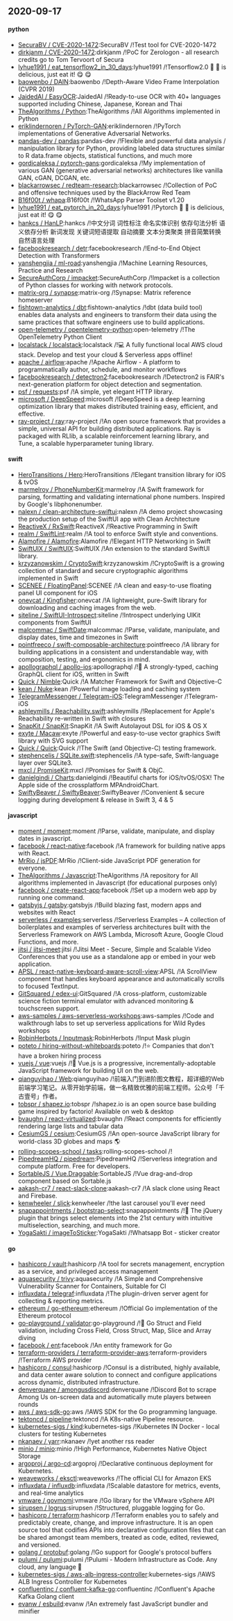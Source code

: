 ## 2020-09-17

#### python
* [SecuraBV / CVE-2020-1472](https://github.com/SecuraBV/CVE-2020-1472):SecuraBV /!Test tool for CVE-2020-1472
* [dirkjanm / CVE-2020-1472](https://github.com/dirkjanm/CVE-2020-1472):dirkjanm /!PoC for Zerologon - all research credits go to Tom Tervoort of Secura
* [lyhue1991 / eat_tensorflow2_in_30_days](https://github.com/lyhue1991/eat_tensorflow2_in_30_days):lyhue1991 /!Tensorflow2.0
🍎
🍊
is delicious, just eat it!
😋
😋
* [baowenbo / DAIN](https://github.com/baowenbo/DAIN):baowenbo /!Depth-Aware Video Frame Interpolation (CVPR 2019)
* [JaidedAI / EasyOCR](https://github.com/JaidedAI/EasyOCR):JaidedAI /!Ready-to-use OCR with 40+ languages supported including Chinese, Japanese, Korean and Thai
* [TheAlgorithms / Python](https://github.com/TheAlgorithms/Python):TheAlgorithms /!All Algorithms implemented in Python
* [eriklindernoren / PyTorch-GAN](https://github.com/eriklindernoren/PyTorch-GAN):eriklindernoren /!PyTorch implementations of Generative Adversarial Networks.
* [pandas-dev / pandas](https://github.com/pandas-dev/pandas):pandas-dev /!Flexible and powerful data analysis / manipulation library for Python, providing labeled data structures similar to R data.frame objects, statistical functions, and much more
* [gordicaleksa / pytorch-gans](https://github.com/gordicaleksa/pytorch-gans):gordicaleksa /!My implementation of various GAN (generative adversarial networks) architectures like vanilla GAN, cGAN, DCGAN, etc.
* [blackarrowsec / redteam-research](https://github.com/blackarrowsec/redteam-research):blackarrowsec /!Collection of PoC and offensive techniques used by the BlackArrow Red Team
* [B16f00t / whapa](https://github.com/B16f00t/whapa):B16f00t /!WhatsApp Parser Toolset v1.20
* [lyhue1991 / eat_pytorch_in_20_days](https://github.com/lyhue1991/eat_pytorch_in_20_days):lyhue1991 /!Pytorch
🍊
🍉
is delicious, just eat it!
😋
😋
* [hankcs / HanLP](https://github.com/hankcs/HanLP):hankcs /!中文分词 词性标注 命名实体识别 依存句法分析 语义依存分析 新词发现 关键词短语提取 自动摘要 文本分类聚类 拼音简繁转换 自然语言处理
* [facebookresearch / detr](https://github.com/facebookresearch/detr):facebookresearch /!End-to-End Object Detection with Transformers
* [yanshengjia / ml-road](https://github.com/yanshengjia/ml-road):yanshengjia /!Machine Learning Resources, Practice and Research
* [SecureAuthCorp / impacket](https://github.com/SecureAuthCorp/impacket):SecureAuthCorp /!Impacket is a collection of Python classes for working with network protocols.
* [matrix-org / synapse](https://github.com/matrix-org/synapse):matrix-org /!Synapse: Matrix reference homeserver
* [fishtown-analytics / dbt](https://github.com/fishtown-analytics/dbt):fishtown-analytics /!dbt (data build tool) enables data analysts and engineers to transform their data using the same practices that software engineers use to build applications.
* [open-telemetry / opentelemetry-python](https://github.com/open-telemetry/opentelemetry-python):open-telemetry /!The OpenTelemetry Python Client
* [localstack / localstack](https://github.com/localstack/localstack):localstack /!💻
A fully functional local AWS cloud stack. Develop and test your cloud & Serverless apps offline!
* [apache / airflow](https://github.com/apache/airflow):apache /!Apache Airflow - A platform to programmatically author, schedule, and monitor workflows
* [facebookresearch / detectron2](https://github.com/facebookresearch/detectron2):facebookresearch /!Detectron2 is FAIR's next-generation platform for object detection and segmentation.
* [psf / requests](https://github.com/psf/requests):psf /!A simple, yet elegant HTTP library.
* [microsoft / DeepSpeed](https://github.com/microsoft/DeepSpeed):microsoft /!DeepSpeed is a deep learning optimization library that makes distributed training easy, efficient, and effective.
* [ray-project / ray](https://github.com/ray-project/ray):ray-project /!An open source framework that provides a simple, universal API for building distributed applications. Ray is packaged with RLlib, a scalable reinforcement learning library, and Tune, a scalable hyperparameter tuning library.

#### swift
* [HeroTransitions / Hero](https://github.com/HeroTransitions/Hero):HeroTransitions /!Elegant transition library for iOS & tvOS
* [marmelroy / PhoneNumberKit](https://github.com/marmelroy/PhoneNumberKit):marmelroy /!A Swift framework for parsing, formatting and validating international phone numbers. Inspired by Google's libphonenumber.
* [nalexn / clean-architecture-swiftui](https://github.com/nalexn/clean-architecture-swiftui):nalexn /!A demo project showcasing the production setup of the SwiftUI app with Clean Architecture
* [ReactiveX / RxSwift](https://github.com/ReactiveX/RxSwift):ReactiveX /!Reactive Programming in Swift
* [realm / SwiftLint](https://github.com/realm/SwiftLint):realm /!A tool to enforce Swift style and conventions.
* [Alamofire / Alamofire](https://github.com/Alamofire/Alamofire):Alamofire /!Elegant HTTP Networking in Swift
* [SwiftUIX / SwiftUIX](https://github.com/SwiftUIX/SwiftUIX):SwiftUIX /!An extension to the standard SwiftUI library.
* [krzyzanowskim / CryptoSwift](https://github.com/krzyzanowskim/CryptoSwift):krzyzanowskim /!CryptoSwift is a growing collection of standard and secure cryptographic algorithms implemented in Swift
* [SCENEE / FloatingPanel](https://github.com/SCENEE/FloatingPanel):SCENEE /!A clean and easy-to-use floating panel UI component for iOS
* [onevcat / Kingfisher](https://github.com/onevcat/Kingfisher):onevcat /!A lightweight, pure-Swift library for downloading and caching images from the web.
* [siteline / SwiftUI-Introspect](https://github.com/siteline/SwiftUI-Introspect):siteline /!Introspect underlying UIKit components from SwiftUI
* [malcommac / SwiftDate](https://github.com/malcommac/SwiftDate):malcommac /!Parse, validate, manipulate, and display dates, time and timezones in Swift
* [pointfreeco / swift-composable-architecture](https://github.com/pointfreeco/swift-composable-architecture):pointfreeco /!A library for building applications in a consistent and understandable way, with composition, testing, and ergonomics in mind.
* [apollographql / apollo-ios](https://github.com/apollographql/apollo-ios):apollographql /!📱
A strongly-typed, caching GraphQL client for iOS, written in Swift
* [Quick / Nimble](https://github.com/Quick/Nimble):Quick /!A Matcher Framework for Swift and Objective-C
* [kean / Nuke](https://github.com/kean/Nuke):kean /!Powerful image loading and caching system
* [TelegramMessenger / Telegram-iOS](https://github.com/TelegramMessenger/Telegram-iOS):TelegramMessenger /!Telegram-iOS
* [ashleymills / Reachability.swift](https://github.com/ashleymills/Reachability.swift):ashleymills /!Replacement for Apple's Reachability re-written in Swift with closures
* [SnapKit / SnapKit](https://github.com/SnapKit/SnapKit):SnapKit /!A Swift Autolayout DSL for iOS & OS X
* [exyte / Macaw](https://github.com/exyte/Macaw):exyte /!Powerful and easy-to-use vector graphics Swift library with SVG support
* [Quick / Quick](https://github.com/Quick/Quick):Quick /!The Swift (and Objective-C) testing framework.
* [stephencelis / SQLite.swift](https://github.com/stephencelis/SQLite.swift):stephencelis /!A type-safe, Swift-language layer over SQLite3.
* [mxcl / PromiseKit](https://github.com/mxcl/PromiseKit):mxcl /!Promises for Swift & ObjC.
* [danielgindi / Charts](https://github.com/danielgindi/Charts):danielgindi /!Beautiful charts for iOS/tvOS/OSX! The Apple side of the crossplatform MPAndroidChart.
* [SwiftyBeaver / SwiftyBeaver](https://github.com/SwiftyBeaver/SwiftyBeaver):SwiftyBeaver /!Convenient & secure logging during development & release in Swift 3, 4 & 5

#### javascript
* [moment / moment](https://github.com/moment/moment):moment /!Parse, validate, manipulate, and display dates in javascript.
* [facebook / react-native](https://github.com/facebook/react-native):facebook /!A framework for building native apps with React.
* [MrRio / jsPDF](https://github.com/MrRio/jsPDF):MrRio /!Client-side JavaScript PDF generation for everyone.
* [TheAlgorithms / Javascript](https://github.com/TheAlgorithms/Javascript):TheAlgorithms /!A repository for All algorithms implemented in Javascript (for educational purposes only)
* [facebook / create-react-app](https://github.com/facebook/create-react-app):facebook /!Set up a modern web app by running one command.
* [gatsbyjs / gatsby](https://github.com/gatsbyjs/gatsby):gatsbyjs /!Build blazing fast, modern apps and websites with React
* [serverless / examples](https://github.com/serverless/examples):serverless /!Serverless Examples – A collection of boilerplates and examples of serverless architectures built with the Serverless Framework on AWS Lambda, Microsoft Azure, Google Cloud Functions, and more.
* [jitsi / jitsi-meet](https://github.com/jitsi/jitsi-meet):jitsi /!Jitsi Meet - Secure, Simple and Scalable Video Conferences that you use as a standalone app or embed in your web application.
* [APSL / react-native-keyboard-aware-scroll-view](https://github.com/APSL/react-native-keyboard-aware-scroll-view):APSL /!A ScrollView component that handles keyboard appearance and automatically scrolls to focused TextInput.
* [GitSquared / edex-ui](https://github.com/GitSquared/edex-ui):GitSquared /!A cross-platform, customizable science fiction terminal emulator with advanced monitoring & touchscreen support.
* [aws-samples / aws-serverless-workshops](https://github.com/aws-samples/aws-serverless-workshops):aws-samples /!Code and walkthrough labs to set up serverless applications for Wild Rydes workshops
* [RobinHerbots / Inputmask](https://github.com/RobinHerbots/Inputmask):RobinHerbots /!Input Mask plugin
* [poteto / hiring-without-whiteboards](https://github.com/poteto/hiring-without-whiteboards):poteto /!⭐️
Companies that don't have a broken hiring process
* [vuejs / vue](https://github.com/vuejs/vue):vuejs /!🖖
Vue.js is a progressive, incrementally-adoptable JavaScript framework for building UI on the web.
* [qianguyihao / Web](https://github.com/qianguyihao/Web):qianguyihao /!前端入门到进阶图文教程，超详细的Web前端学习笔记。从零开始学前端，做一名精致优雅的前端工程师。公众号「千古壹号」作者。
* [tobspr / shapez.io](https://github.com/tobspr/shapez.io):tobspr /!shapez.io is an open source base building game inspired by factorio! Available on web & desktop
* [bvaughn / react-virtualized](https://github.com/bvaughn/react-virtualized):bvaughn /!React components for efficiently rendering large lists and tabular data
* [CesiumGS / cesium](https://github.com/CesiumGS/cesium):CesiumGS /!An open-source JavaScript library for world-class 3D globes and maps
🌎
* [rolling-scopes-school / tasks](https://github.com/rolling-scopes-school/tasks):rolling-scopes-school /!
* [PipedreamHQ / pipedream](https://github.com/PipedreamHQ/pipedream):PipedreamHQ /!Serverless integration and compute platform. Free for developers.
* [SortableJS / Vue.Draggable](https://github.com/SortableJS/Vue.Draggable):SortableJS /!Vue drag-and-drop component based on Sortable.js
* [aakash-cr7 / react-slack-clone](https://github.com/aakash-cr7/react-slack-clone):aakash-cr7 /!A slack clone using React and Firebase.
* [kenwheeler / slick](https://github.com/kenwheeler/slick):kenwheeler /!the last carousel you'll ever need
* [snapappointments / bootstrap-select](https://github.com/snapappointments/bootstrap-select):snapappointments /!🚀
The jQuery plugin that brings select elements into the 21st century with intuitive multiselection, searching, and much more.
* [YogaSakti / imageToSticker](https://github.com/YogaSakti/imageToSticker):YogaSakti /!Whatsapp Bot - sticker creator

#### go
* [hashicorp / vault](https://github.com/hashicorp/vault):hashicorp /!A tool for secrets management, encryption as a service, and privileged access management
* [aquasecurity / trivy](https://github.com/aquasecurity/trivy):aquasecurity /!A Simple and Comprehensive Vulnerability Scanner for Containers, Suitable for CI
* [influxdata / telegraf](https://github.com/influxdata/telegraf):influxdata /!The plugin-driven server agent for collecting & reporting metrics.
* [ethereum / go-ethereum](https://github.com/ethereum/go-ethereum):ethereum /!Official Go implementation of the Ethereum protocol
* [go-playground / validator](https://github.com/go-playground/validator):go-playground /!💯
Go Struct and Field validation, including Cross Field, Cross Struct, Map, Slice and Array diving
* [facebook / ent](https://github.com/facebook/ent):facebook /!An entity framework for Go
* [terraform-providers / terraform-provider-aws](https://github.com/terraform-providers/terraform-provider-aws):terraform-providers /!Terraform AWS provider
* [hashicorp / consul](https://github.com/hashicorp/consul):hashicorp /!Consul is a distributed, highly available, and data center aware solution to connect and configure applications across dynamic, distributed infrastructure.
* [denverquane / amongusdiscord](https://github.com/denverquane/amongusdiscord):denverquane /!Discord Bot to scrape Among Us on-screen data and automatically mute players between rounds
* [aws / aws-sdk-go](https://github.com/aws/aws-sdk-go):aws /!AWS SDK for the Go programming language.
* [tektoncd / pipeline](https://github.com/tektoncd/pipeline):tektoncd /!A K8s-native Pipeline resource.
* [kubernetes-sigs / kind](https://github.com/kubernetes-sigs/kind):kubernetes-sigs /!Kubernetes IN Docker - local clusters for testing Kubernetes
* [nkanaev / yarr](https://github.com/nkanaev/yarr):nkanaev /!yet another rss reader
* [minio / minio](https://github.com/minio/minio):minio /!High Performance, Kubernetes Native Object Storage
* [argoproj / argo-cd](https://github.com/argoproj/argo-cd):argoproj /!Declarative continuous deployment for Kubernetes.
* [weaveworks / eksctl](https://github.com/weaveworks/eksctl):weaveworks /!The official CLI for Amazon EKS
* [influxdata / influxdb](https://github.com/influxdata/influxdb):influxdata /!Scalable datastore for metrics, events, and real-time analytics
* [vmware / govmomi](https://github.com/vmware/govmomi):vmware /!Go library for the VMware vSphere API
* [sirupsen / logrus](https://github.com/sirupsen/logrus):sirupsen /!Structured, pluggable logging for Go.
* [hashicorp / terraform](https://github.com/hashicorp/terraform):hashicorp /!Terraform enables you to safely and predictably create, change, and improve infrastructure. It is an open source tool that codifies APIs into declarative configuration files that can be shared amongst team members, treated as code, edited, reviewed, and versioned.
* [golang / protobuf](https://github.com/golang/protobuf):golang /!Go support for Google's protocol buffers
* [pulumi / pulumi](https://github.com/pulumi/pulumi):pulumi /!Pulumi - Modern Infrastructure as Code. Any cloud, any language
🚀
* [kubernetes-sigs / aws-alb-ingress-controller](https://github.com/kubernetes-sigs/aws-alb-ingress-controller):kubernetes-sigs /!AWS ALB Ingress Controller for Kubernetes
* [confluentinc / confluent-kafka-go](https://github.com/confluentinc/confluent-kafka-go):confluentinc /!Confluent's Apache Kafka Golang client
* [evanw / esbuild](https://github.com/evanw/esbuild):evanw /!An extremely fast JavaScript bundler and minifier
